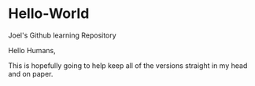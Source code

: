 # Hello-World
Joel's Github learning Repository

Hello Humans, 

This is hopefully going to help keep all of the versions straight in my head and on paper.
